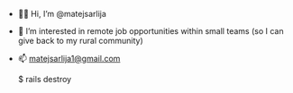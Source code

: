 - 🙇🏼 Hi, I’m @matejsarlija
- 🚵 I’m interested in remote job opportunities within small teams
     (so I can give back to my rural community)
- 📫 matejsarlija1@gmail.com

     $ rails destroy

